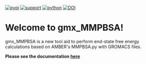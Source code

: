 [![pypi](https://img.shields.io/pypi/v/gmx-MMPBSA)](https://pypi.org/project/gmx-MMPBSA/)
[![support](https://img.shields.io/badge/support-JetBrains-brightgreen)](https://www.jetbrains.com/?from=gmx_MMPBSA)
[![python](https://img.shields.io/badge/python-v3.x-blue)]()
[![DOI](https://zenodo.org/badge/DOI/10.5281/zenodo.4626383.svg)](https://doi.org/10.5281/zenodo.4626383)

# Welcome to gmx_MMPBSA!
gmx_MMPBSA is a new tool aid to perform end-state free energy calculations based on AMBER's MMPBSA.py with GROMACS files.

**Please see the documentation [here](https://valdes-tresanco-ms.github.io/gmx_MMPBSA/)**